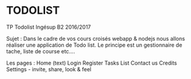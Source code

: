 # TODOLIST
TP Todolist Ingésup B2 2016/2017

Sujet : Dans le cadre de vos cours croisés webapp & nodejs nous allons réaliser une application de Todo list.
Le principe est un gestionnaire de tache, liste de course etc….

Les pages : 
    Home (text)
    Login
    Register
    Tasks List
    Contact us
    Credits
    Settings
      - invite, share, look & feel
